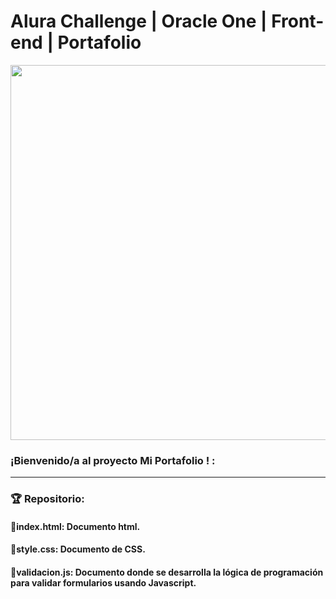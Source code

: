 # Alura Challenge | Oracle One | Front-end | Portafolio

<p align="center" >
     <img width="600" heigth="600" src="https://user-images.githubusercontent.com/101413385/169097543-d5ada41e-7db8-481d-9d89-cef4efdf7e05.png">
</p>

### ¡Bienvenido/a al proyecto Mi Portafolio ! :

---

### 🏆 Repositorio:

#### 🔹index.html: Documento html.

#### 🔹style.css: Documento de CSS.

#### 🔹validacion.js: Documento donde se desarrolla la lógica de programación para validar formularios usando Javascript.
